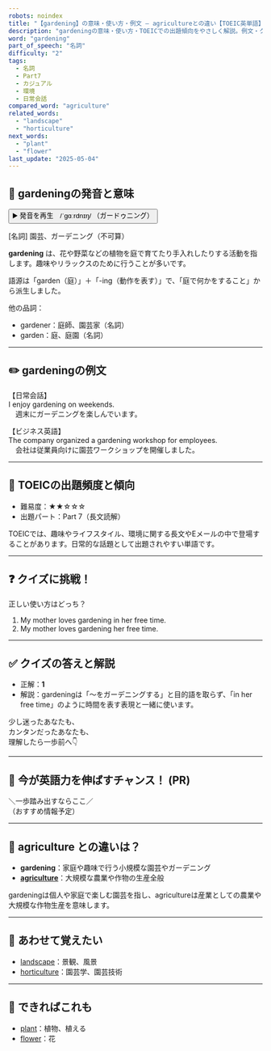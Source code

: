 ```yaml
---
robots: noindex
title: "【gardening】の意味・使い方・例文 ― agricultureとの違い【TOEIC英単語】"
description: "gardeningの意味・使い方・TOEICでの出題傾向をやさしく解説。例文・クイズ付きでagricultureとの違いもわかりやすく学べます。"
word: "gardening"
part_of_speech: "名詞"
difficulty: "2"
tags:
  - 名詞
  - Part7
  - カジュアル
  - 環境
  - 日常会話
compared_word: "agriculture"
related_words:
  - "landscape"
  - "horticulture"
next_words:
  - "plant"
  - "flower"
last_update: "2025-05-04"
---
```


## 🔰 gardeningの発音と意味

<button class="play-audio" onclick="playTTS('gardening')">
  <span class="play-audio-main">
    ▶️ 発音を再生　/ˈɡɑːrdnɪŋ/
  </span>
  <span class="play-audio-sub">
    （ガードゥニング）
  </span>
</button>

[名詞] 園芸、ガーデニング（不可算）

**gardening** は、花や野菜などの植物を庭で育てたり手入れしたりする活動を指します。趣味やリラックスのために行うことが多いです。

語源は「garden（庭）」＋「-ing（動作を表す）」で、「庭で何かをすること」から派生しました。

他の品詞：  
- gardener：庭師、園芸家（名詞）
- garden：庭、庭園（名詞）

---

## ✏️ gardeningの例文

【日常会話】  
I enjoy gardening on weekends.  
　週末にガーデニングを楽しんでいます。

【ビジネス英語】  
The company organized a gardening workshop for employees.  
　会社は従業員向けに園芸ワークショップを開催しました。

---

## 🎯 TOEICの出題頻度と傾向

- 難易度：★★☆☆☆
- 出題パート：Part 7（長文読解）

TOEICでは、趣味やライフスタイル、環境に関する長文やEメールの中で登場することがあります。日常的な話題として出題されやすい単語です。

---

## ❓ クイズに挑戦！

正しい使い方はどっち？

1. My mother loves gardening in her free time.  
2. My mother loves gardening her free time.

---

## ✅ クイズの答えと解説

- 正解：**1**
- 解説：gardeningは「～をガーデニングする」と目的語を取らず、「in her free time」のように時間を表す表現と一緒に使います。

少し迷ったあなたも、  
カンタンだったあなたも、  
理解したら一歩前へ👇️

---

## 🚀 今が英語力を伸ばすチャンス！ (PR)

<div class="info-center">
＼一歩踏み出すならここ／<br>  
（おすすめ情報予定）
</div>

---

## 🤔  agriculture との違いは？

- **gardening**：家庭や趣味で行う小規模な園芸やガーデニング
- **[agriculture](/word/agriculture/)**：大規模な農業や作物の生産全般

gardeningは個人や家庭で楽しむ園芸を指し、agricultureは産業としての農業や大規模な作物生産を意味します。

---

## 🧩 あわせて覚えたい

- [landscape](/word/landscape/)：景観、風景
- [horticulture](/word/horticulture/)：園芸学、園芸技術

---

## 📖 できればこれも

- [plant](/word/plant/)：植物、植える
- [flower](/word/flower/)：花

<!-- cvid: aid40_bid20 -->
